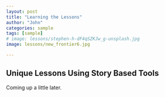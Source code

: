 ```yaml
---
layout: post
title: "Learning the Lessons"
author: "John"
categories: sample
tags: [sample]
# image: lessons/stephen-h-dF4qSZKJw_g-unsplash.jpg
image: lessons/new_frontier6.jpg

---
```


## Unique Lessons Using Story Based Tools

Coming up a little later.
